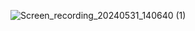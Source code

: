 ![Screen_recording_20240531_140640 (1)](https://github.com/jkl4o42/TestScan/assets/39125395/e6c6577d-4d43-4d6c-a338-925f4e1f53af)

